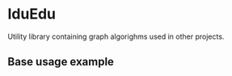# IduEdu

Utility library containing graph algorighms used in other projects.

## Base usage example


